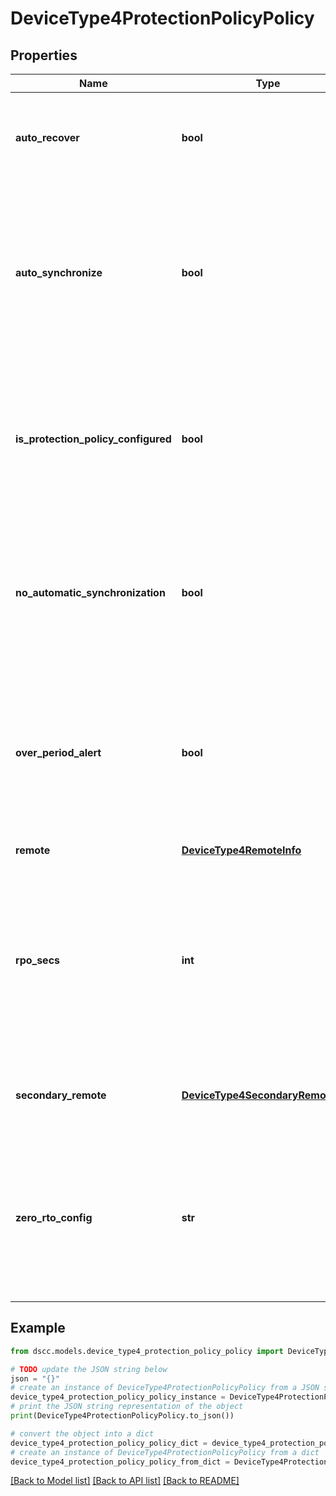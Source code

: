 # DeviceType4ProtectionPolicyPolicy


## Properties

Name | Type | Description | Notes
------------ | ------------- | ------------- | -------------
**auto_recover** | **bool** | If the Remote Copy is stopped as a result of links going down, the Remote Copy group can be automatically restarted after the links come back up. | [optional] 
**auto_synchronize** | **bool** | Auto synchronization ensure that remote copy system automatically recovers and synchronizes all volumes in the group after automatic or manual failover scenarios. In addition, this policy allows failover even when remote copy synchronous groups are started and online | [optional] 
**is_protection_policy_configured** | **bool** | Boolean value to indicate if protection policy is properly configured on the volume set. If it is set to false, user needs to either delete the policy or fix the policy configuration. All other operations will be blocked in this scenario. | [optional] 
**no_automatic_synchronization** | **bool** | Specifies if the no-automatic-synchronization option is enabled in case of Asynchronous/Periodic replication. If this property is true, then no synchronization happens. Not applicable for Synchronous replication. | [optional] 
**over_period_alert** | **bool** | If synchronization of an asynchronous periodic Remote Copy group takes longer to complete than its synchronization period, an alert is generated. This property is not valid and hence cannot be enabled in case of synchronous replication. | [optional] 
**remote** | [**DeviceType4RemoteInfo**](DeviceType4RemoteInfo.md) | Replication partner details | [optional] 
**rpo_secs** | **int** | Specifies recovery point objective in seconds for Asynchronous periodic protection. This is not applicable for Synchronous replication, and in case of Asynchronous replication, rpoSecs will not contain any value if the no-automatic-synchronization option is enabled. | [optional] 
**secondary_remote** | [**DeviceType4SecondaryRemoteInfo**](DeviceType4SecondaryRemoteInfo.md) | Second replication partner details from Synchronous Long Distance configuration and for 3DC Peer Persistence mode | [optional] 
**zero_rto_config** | **str** | Zero RTO configuration. Supported config is Active Peer Persistence. Classic Peer Persistence is not supported for HPE Alletra Storage MP.  This property is nil in case of Plain Synchronous Replication, which is of non-zero-RTO type. | [optional] 

## Example

```python
from dscc.models.device_type4_protection_policy_policy import DeviceType4ProtectionPolicyPolicy

# TODO update the JSON string below
json = "{}"
# create an instance of DeviceType4ProtectionPolicyPolicy from a JSON string
device_type4_protection_policy_policy_instance = DeviceType4ProtectionPolicyPolicy.from_json(json)
# print the JSON string representation of the object
print(DeviceType4ProtectionPolicyPolicy.to_json())

# convert the object into a dict
device_type4_protection_policy_policy_dict = device_type4_protection_policy_policy_instance.to_dict()
# create an instance of DeviceType4ProtectionPolicyPolicy from a dict
device_type4_protection_policy_policy_from_dict = DeviceType4ProtectionPolicyPolicy.from_dict(device_type4_protection_policy_policy_dict)
```
[[Back to Model list]](../README.md#documentation-for-models) [[Back to API list]](../README.md#documentation-for-api-endpoints) [[Back to README]](../README.md)


